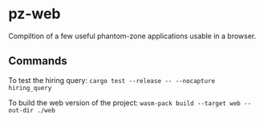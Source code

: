 # pz-web

Compiltion of a few useful phantom-zone applications usable in a browser.

## Commands

To test the hiring query:
`cargo test --release -- --nocapture hiring_query`

To build the web version of the project:
`wasm-pack build --target web --out-dir ./web`
